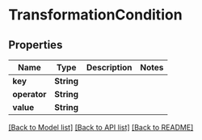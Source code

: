 # TransformationCondition

## Properties

Name | Type | Description | Notes
------------ | ------------- | ------------- | -------------
**key** | **String** |  | 
**operator** | **String** |  | 
**value** | **String** |  | 

[[Back to Model list]](../README.md#documentation-for-models) [[Back to API list]](../README.md#documentation-for-api-endpoints) [[Back to README]](../README.md)


